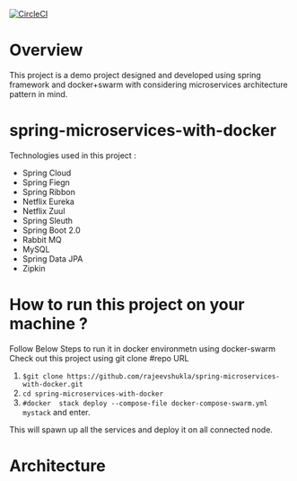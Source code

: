 [![CircleCI](https://circleci.com/gh/rajeevshukla/spring-microservices-with-docker/tree/master.svg?style=svg)](https://circleci.com/gh/rajeevshukla/spring-microservices-with-docker/tree/master)

# Overview 
This project is a demo project designed and developed using spring framework and docker+swarm with considering microservices architecture  pattern in mind. 

# spring-microservices-with-docker
  Technologies used in this project : <br>
 - Spring Cloud <br>
 - Spring Fiegn<br>
 - Spring Ribbon<br>
 - Netflix Eureka<br>
 - Netflix Zuul <br>
 - Spring Sleuth<br>
 - Spring Boot 2.0 <br>
 - Rabbit MQ
 - MySQL 
 - Spring Data JPA 
 - Zipkin
 
# How to run this project on your machine ? 
 Follow Below Steps to run it in docker environmetn using docker-swarm 
 Check out this project using git clone #repo URL
 1. `$git clone https://github.com/rajeevshukla/spring-microservices-with-docker.git` 
2. `cd spring-microservices-with-docker`
3. `#docker  stack deploy --compose-file docker-compose-swarm.yml mystack` and enter. 

This will spawn up all the services and deploy it on all connected node.  

# Architecture 


